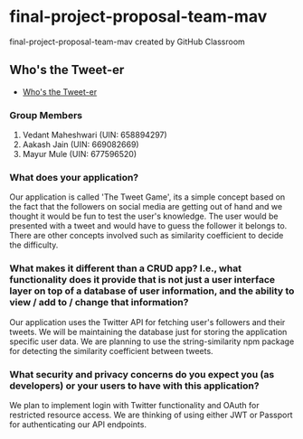 # final-project-proposal-team-mav
final-project-proposal-team-mav created by GitHub Classroom


## Who's the Tweet-er
- [Who's the Tweet-er](https://whos-the-tweet-er.netlify.app)

### Group Members
1. Vedant Maheshwari (UIN: 658894297)
2. Aakash Jain (UIN: 669082669)
3. Mayur Mule (UIN: 677596520)

### What does your application?
Our application is called 'The Tweet Game', its a simple concept based on the fact that the followers on social media are getting out of hand and we thought
it would be fun to test the user's knowledge. The user would be presented with a tweet and would have to guess the follower it belongs to.
There are other concepts involved such as similarity coefficient to decide the difficulty.

### What makes it different than a CRUD app? I.e., what functionality does it provide that is not just a user interface layer on top of a database of user information, and the ability to view / add to / change that information?
Our application uses the Twitter API for fetching user's followers and their tweets. We will be maintaining the database just for storing the application specific user data. We are planning to use the string-similarity npm package for detecting the similarity coefficient between tweets.

### What security and privacy concerns do you expect you (as developers) or your users to have with this application?
We plan to implement login with Twitter functionality and OAuth for restricted resource access. We are thinking of using either JWT or Passport for authenticating our API endpoints.
